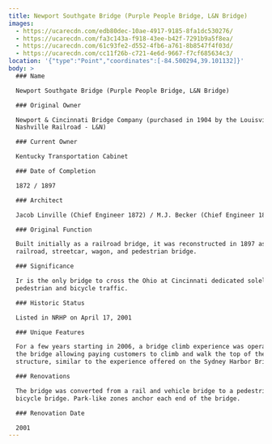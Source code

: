 ```yaml
---
title: Newport Southgate Bridge (Purple People Bridge, L&N Bridge)
images:
  - https://ucarecdn.com/edb80dec-10ae-4917-9185-8fa1dc530276/
  - https://ucarecdn.com/fa3c143a-f918-43ee-b42f-7291b9a5f8ea/
  - https://ucarecdn.com/61c93fe2-d552-4fb6-a761-8b8547f4f03d/
  - https://ucarecdn.com/cc11f26b-c721-4e6d-9667-f7cf685634c3/
location: '{"type":"Point","coordinates":[-84.500294,39.101132]}'
body: >
  ### Name

  Newport Southgate Bridge (Purple People Bridge, L&N Bridge)

  ### Original Owner

  Newport & Cincinnati Bridge Company (purchased in 1904 by the Louisville &
  Nashville Railroad - L&N)

  ### Current Owner

  Kentucky Transportation Cabinet

  ### Date of Completion

  1872 / 1897

  ### Architect

  Jacob Linville (Chief Engineer 1872) / M.J. Becker (Chief Engineer 1897)

  ### Original Function

  Built initially as a railroad bridge, it was reconstructed in 1897 as a
  railroad, streetcar, wagon, and pedestrian bridge.

  ### Significance

  Ir is the only bridge to cross the Ohio at Cincinnati dedicated solely to
  pedestrian and bicycle traffic.

  ### Historic Status

  Listed in NRHP on April 17, 2001

  ### Unique Features

  For a few years starting in 2006, a bridge climb experience was operated on
  the bridge allowing paying customers to climb and walk the top of the bridge
  structure, similar to the experience offered on the Sydney Harbor Bridge.

  ### Renovations

  The bridge was converted from a rail and vehicle bridge to a pedestrian and
  bicycle bridge. Park-like zones anchor each end of the bridge.

  ### Renovation Date

  2001
---
```


